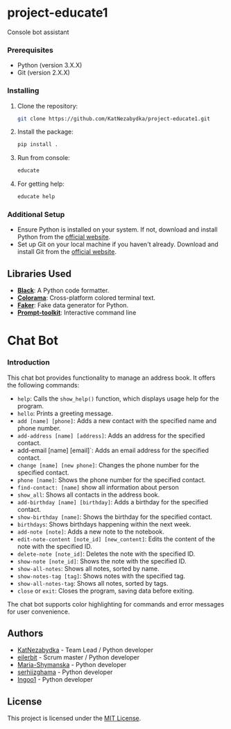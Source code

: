 # project-educate1

Console bot assistant

### Prerequisites

- Python (version 3.X.X)
- Git (version 2.X.X)

### Installing

1. Clone the repository:

   ```bash
   git clone https://github.com/KatNezabydka/project-educate1.git
   ```

2. Install the package:

   ```bash
   pip install .
   ```

3. Run from console:

   ```bash
   educate
   ```
4. For getting help:

   ```bash
   educate help
   ```

### Additional Setup

- Ensure Python is installed on your system. If not, download and install Python from the [official website](https://www.python.org/).
- Set up Git on your local machine if you haven't already. Download and install Git from the [official website](https://git-scm.com/).

## Libraries Used

- **[Black](https://github.com/psf/black)**: A Python code formatter.
- **[Colorama](https://github.com/tartley/colorama)**: Cross-platform colored terminal text.
- **[Faker](https://github.com/joke2k/faker)**: Fake data generator for Python.
- **[Prompt-toolkit](https://github.com/prompt-toolkit/python-prompt-toolkit)**: Interactive command line

# Chat Bot

### Introduction

This chat bot provides functionality to manage an address book. It offers the following commands:

- `help`: Calls the `show_help()` function, which displays usage help for the program.
- `hello`: Prints a greeting message.
- `add [name] [phone]`: Adds a new contact with the specified name and phone number.
- `add-address [name] [address]`: Adds an address for the specified contact.
- add-email [name] [email]`: Adds an email address for the specified contact.
- `change [name] [new phone]`: Changes the phone number for the specified contact.
- `phone [name]`: Shows the phone number for the specified contact.
- `find-contact: [name]` show all information about person
- `show_all`: Shows all contacts in the address book.
- `add-birthday [name] [birthday]`: Adds a birthday for the specified contact.
- `show-birthday [name]`: Shows the birthday for the specified contact.
- `birthdays`: Shows birthdays happening within the next week.
- `add-note [note]`: Adds a new note to the notebook.
- `edit-note-content [note_id] [new_content]`: Edits the content of the note with the specified ID.
- `delete-note [note_id]`: Deletes the note with the specified ID.
- `show-note [note_id]`: Shows the note with the specified ID.
- `show-all-notes`: Shows all notes, sorted by name.
- `show-notes-tag [tag]`: Shows notes with the specified tag.
- `show-all-notes-tag`: Shows all notes, sorted by tags.
- `close` or `exit`: Closes the program, saving data before exiting.

The chat bot supports color highlighting for commands and error messages for user convenience.

## Authors

- [KatNezabydka](https://github.com/KatNezabydka) - Team Lead / Python developer
- [eilerbit](https://github.com/eilerbit) - Scrum master / Python developer
- [Maria-Shymanska](https://github.com/Maria-Shymanska) - Python developer
- [serhiizghama](https://github.com/serhiizghama) - Python developer
- [Ingoo1](https://github.com/Ingoo1) - Python developer

## License

This project is licensed under the [MIT License](https://github.com/KatNezabydka/project-educate1).
